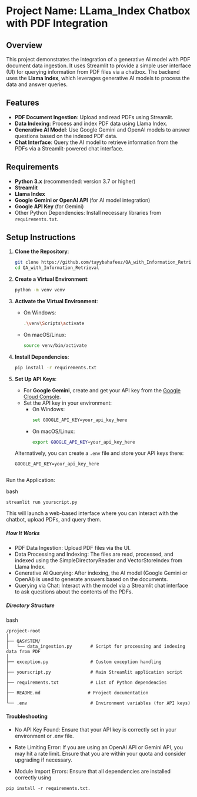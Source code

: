 # Project Name: LLama_Index Chatbox with PDF Integration

## Overview

This project demonstrates the integration of a generative AI model with PDF document data ingestion. It uses Streamlit to provide a simple user interface (UI) for querying information from PDF files via a chatbox. The backend uses the **Llama Index**, which leverages generative AI models to process the data and answer queries.

## Features

- **PDF Document Ingestion**: Upload and read PDFs using Streamlit.
- **Data Indexing**: Process and index PDF data using Llama Index.
- **Generative AI Model**: Use Google Gemini and OpenAI models to answer questions based on the indexed PDF data.
- **Chat Interface**: Query the AI model to retrieve information from the PDFs via a Streamlit-powered chat interface.

## Requirements

- **Python 3.x** (recommended: version 3.7 or higher)
- **Streamlit**
- **Llama Index**
- **Google Gemini or OpenAI API** (for AI model integration)
- **Google API Key** (for Gemini)
- Other Python Dependencies: Install necessary libraries from `requirements.txt`.

## Setup Instructions

1. **Clone the Repository**:
    ```bash
    git clone https://github.com/tayybahafeez/QA_with_Information_Retrieval.git
    cd QA_with_Information_Retrieval
    ```

2. **Create a Virtual Environment**:
    ```bash
    python -m venv venv
    ```

3. **Activate the Virtual Environment**:
    - On Windows:
      ```bash
      .\venv\Scripts\activate
      ```
    - On macOS/Linux:
      ```bash
      source venv/bin/activate
      ```

4. **Install Dependencies**:
    ```bash
    pip install -r requirements.txt
    ```

5. **Set Up API Keys**:
   - For **Google Gemini**, create and get your API key from the [Google Cloud Console](https://console.cloud.google.com/).
   - Set the API key in your environment:
     - On Windows:
       ```bash
       set GOOGLE_API_KEY=your_api_key_here
       ```
     - On macOS/Linux:
       ```bash
       export GOOGLE_API_KEY=your_api_key_here
       ```
   Alternatively, you can create a `.env` file and store your API keys there:
   ```env
   GOOGLE_API_KEY=your_api_key_here


Run the Application:

bash
```
streamlit run yourscript.py
```
This will launch a web-based interface where you can interact with the chatbot, upload PDFs, and query them.

##### How It Works
* PDF Data Ingestion: Upload PDF files via the UI.
* Data Processing and Indexing: The files are read, processed, and indexed using the SimpleDirectoryReader and VectorStoreIndex from Llama Index.
* Generative AI Querying: After indexing, the AI model (Google Gemini or OpenAI) is used to generate answers based on the documents.
* Querying via Chat: Interact with the model via a Streamlit chat interface to ask questions about the contents of the PDFs.
##### Directory Structure
bash
```
/project-root
│
├── QASYSTEM/
│   └── data_ingestion.py       # Script for processing and indexing data from PDF
│
├── exception.py                # Custom exception handling
│
├── yourscript.py               # Main Streamlit application script
│
├── requirements.txt            # List of Python dependencies
│
├── README.md                  # Project documentation
│
└── .env                        # Environment variables (for API keys)
```
#### Troubleshooting
* No API Key Found: Ensure that your API key is correctly set in your environment or .env file.

* Rate Limiting Error: If you are using an OpenAI API or Gemini API, you may hit a rate limit. Ensure that you are within your quota and consider upgrading if necessary.

* Module Import Errors: Ensure that all dependencies are installed correctly using
```
pip install -r requirements.txt.
```

